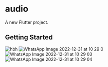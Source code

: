 # audio

A new Flutter project.

## Getting Started

![hbh](https://user-images.githubusercontent.com/69114029/210125514-6ec1487a-690f-47ea-b461-f1e91ec77f5a.jpg)
![WhatsApp Image 2022-12-31 at 10 29 0](https://user-images.githubusercontent.com/69114029/210125515-800581b5-0002-4abf-8d46-dc51b526ab69.jpg)
![WhatsApp Image 2022-12-31 at 10 29 03](https://user-images.githubusercontent.com/69114029/210125516-9c54ea0a-40c1-4c8f-98bf-46d342151c76.jpg)
![WhatsApp Image 2022-12-31 at 10 29 04](https://user-images.githubusercontent.com/69114029/210125517-229a4402-858f-4df2-9c50-d692eb235d1b.jpg)

